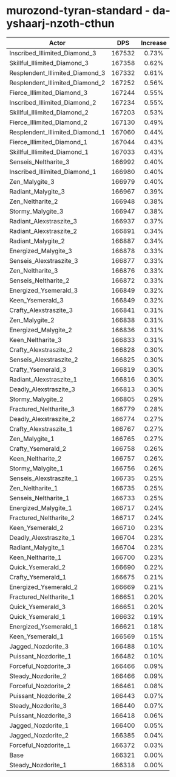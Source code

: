 # murozond-tyran-standard - da-yshaarj-nzoth-cthun
| Actor | DPS | Increase |
|---|:---:|:---:|
|Inscribed_Illimited_Diamond_3|167532|0.73%|
|Skillful_Illimited_Diamond_3|167358|0.62%|
|Resplendent_Illimited_Diamond_3|167332|0.61%|
|Resplendent_Illimited_Diamond_2|167252|0.56%|
|Fierce_Illimited_Diamond_3|167244|0.55%|
|Inscribed_Illimited_Diamond_2|167234|0.55%|
|Skillful_Illimited_Diamond_2|167203|0.53%|
|Fierce_Illimited_Diamond_2|167130|0.49%|
|Resplendent_Illimited_Diamond_1|167060|0.44%|
|Fierce_Illimited_Diamond_1|167044|0.43%|
|Skillful_Illimited_Diamond_1|167033|0.43%|
|Senseis_Neltharite_3|166992|0.40%|
|Inscribed_Illimited_Diamond_1|166980|0.40%|
|Zen_Malygite_3|166979|0.40%|
|Radiant_Malygite_3|166967|0.39%|
|Zen_Neltharite_2|166948|0.38%|
|Stormy_Malygite_3|166947|0.38%|
|Radiant_Alexstraszite_3|166937|0.37%|
|Radiant_Alexstraszite_2|166891|0.34%|
|Radiant_Malygite_2|166887|0.34%|
|Energized_Malygite_3|166878|0.33%|
|Senseis_Alexstraszite_3|166877|0.33%|
|Zen_Neltharite_3|166876|0.33%|
|Senseis_Neltharite_2|166872|0.33%|
|Energized_Ysemerald_3|166849|0.32%|
|Keen_Ysemerald_3|166849|0.32%|
|Crafty_Alexstraszite_3|166841|0.31%|
|Zen_Malygite_2|166838|0.31%|
|Energized_Malygite_2|166836|0.31%|
|Keen_Neltharite_3|166833|0.31%|
|Crafty_Alexstraszite_2|166828|0.30%|
|Senseis_Alexstraszite_2|166825|0.30%|
|Crafty_Ysemerald_3|166819|0.30%|
|Radiant_Alexstraszite_1|166816|0.30%|
|Deadly_Alexstraszite_3|166813|0.30%|
|Stormy_Malygite_2|166805|0.29%|
|Fractured_Neltharite_3|166779|0.28%|
|Deadly_Alexstraszite_2|166774|0.27%|
|Crafty_Alexstraszite_1|166767|0.27%|
|Zen_Malygite_1|166765|0.27%|
|Crafty_Ysemerald_2|166758|0.26%|
|Keen_Neltharite_2|166757|0.26%|
|Stormy_Malygite_1|166756|0.26%|
|Senseis_Alexstraszite_1|166735|0.25%|
|Zen_Neltharite_1|166735|0.25%|
|Senseis_Neltharite_1|166733|0.25%|
|Energized_Malygite_1|166717|0.24%|
|Fractured_Neltharite_2|166717|0.24%|
|Keen_Ysemerald_2|166710|0.23%|
|Deadly_Alexstraszite_1|166704|0.23%|
|Radiant_Malygite_1|166704|0.23%|
|Keen_Neltharite_1|166700|0.23%|
|Quick_Ysemerald_2|166690|0.22%|
|Crafty_Ysemerald_1|166675|0.21%|
|Energized_Ysemerald_2|166669|0.21%|
|Fractured_Neltharite_1|166651|0.20%|
|Quick_Ysemerald_3|166651|0.20%|
|Quick_Ysemerald_1|166632|0.19%|
|Energized_Ysemerald_1|166621|0.18%|
|Keen_Ysemerald_1|166569|0.15%|
|Jagged_Nozdorite_3|166488|0.10%|
|Puissant_Nozdorite_1|166482|0.10%|
|Forceful_Nozdorite_3|166466|0.09%|
|Steady_Nozdorite_2|166466|0.09%|
|Forceful_Nozdorite_2|166461|0.08%|
|Puissant_Nozdorite_2|166443|0.07%|
|Steady_Nozdorite_3|166440|0.07%|
|Puissant_Nozdorite_3|166418|0.06%|
|Jagged_Nozdorite_1|166400|0.05%|
|Jagged_Nozdorite_2|166385|0.04%|
|Forceful_Nozdorite_1|166372|0.03%|
|Base|166321|0.00%|
|Steady_Nozdorite_1|166318|0.00%|
